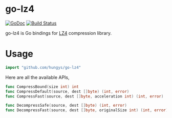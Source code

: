 go-lz4
======

[![GoDoc](https://godoc.org/github.com/hungys/go-lz4?status.svg)](https://godoc.org/github.com/hungys/go-lz4)
[![Build Status](https://travis-ci.org/hungys/go-lz4.svg?branch=master)](https://travis-ci.org/hungys/go-lz4)

go-lz4 is Go bindings for [LZ4](https://github.com/lz4/lz4) compression library.

# Usage

```go
import "github.com/hungys/go-lz4"
```

Here are all the available APIs,

```go
func CompressBound(size int) int
func CompressDefault(source, dest []byte) (int, error)
func CompressFast(source, dest []byte, acceleration int) (int, error)

func DecompressSafe(source, dest []byte) (int, error)
func DecompressFast(source, dest []byte, originalSize int) (int, error)
```
